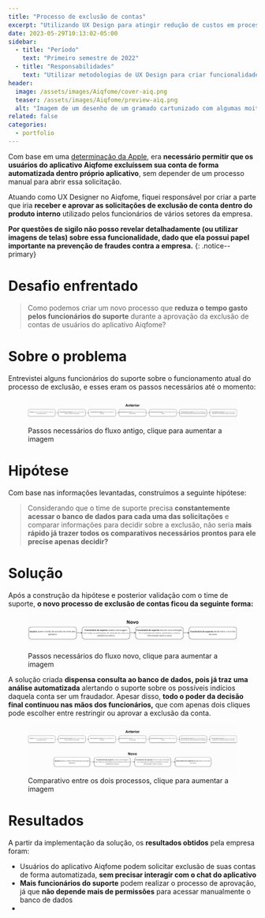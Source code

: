 ```yaml
---
title: "Processo de exclusão de contas"
excerpt: "Utilizando UX Design para atingir redução de custos em processos operacionais"
date: 2023-05-29T10:13:02-05:00
sidebar:
  - title: "Período"
    text: "Primeiro semestre de 2022"
  - title: "Responsabilidades"
    text: "Utilizar metodologias de UX Design para criar funcionalidades e processos que gerem valor para os usuários da empresa"
header:
  image: /assets/images/Aiqfome/cover-aiq.png
  teaser: /assets/images/Aiqfome/preview-aiq.png
  alt: "Imagem de um desenho de um gramado cartunizado com algumas moitas e árvores ao longe"
related: false
categories:
  - portfolio
---
```

Com base em uma [determinação da Apple](https://developer.apple.com/pt/support/offering-account-deletion-in-your-app/), era **necessário permitir que os usuários do aplicativo Aiqfome excluíssem sua conta de forma automatizada dentro próprio aplicativo**, sem depender de um processo manual para abrir essa solicitação.

Atuando como UX Designer no Aiqfome, fiquei responsável por criar a parte que iria **receber e aprovar as solicitações de exclusão de conta dentro do produto interno** utilizado pelos funcionários de vários setores da empresa.

**Por questões de sigilo não posso revelar detalhadamente (ou utilizar imagens de telas) sobre essa funcionalidade, dado que ela possui papel importante na prevenção de fraudes contra a empresa.**
{: .notice--primary}

# Desafio enfrentado
> Como podemos criar um novo processo que **reduza o tempo gasto pelos funcionários do suporte** durante a aprovação da exclusão de contas de usuários do aplicativo Aiqfome?

# Sobre o problema
Entrevistei alguns funcionários do suporte sobre o funcionamento atual do processo de exclusão, e esses eram os passos necessários até o momento:

<figure>
	<a href="/assets/images/Aiqfome/processoAntigo.png"><img src="/assets/images/Aiqfome/processoAntigo.png" alt="Captura de tela trazendo um texto sobre as hipóteses, dúvidas e perguntas acerca do tema da entrevista"></a>
	<figcaption>Passos necessários do fluxo antigo, clique para aumentar a imagem</figcaption>
</figure>


# Hipótese
Com base nas informações levantadas, construímos a seguinte hipótese:
> Considerando que o time de suporte precisa **constantemente acessar o banco de dados para cada uma das solicitações** e comparar informações para decidir sobre a exclusão, não seria **mais rápido já trazer todos os comparativos necessários prontos para ele precise apenas decidir?** 

# Solução
Após a construção da hipótese e posterior validação com o time de suporte, **o novo processo de exclusão de contas ficou da seguinte forma:**

<figure>
	<a href="/assets/images/Aiqfome/processoNovo.png"><img src="/assets/images/Aiqfome/processoNovo.png" alt="Captura de tela trazendo um texto sobre as hipóteses, dúvidas e perguntas acerca do tema da entrevista"></a>
	<figcaption>Passos necessários do fluxo novo, clique para aumentar a imagem</figcaption>
</figure>


A solução criada **dispensa consulta ao banco de dados, pois já traz uma análise automatizada** alertando o suporte sobre os possíveis indícios daquela conta ser um fraudador. Apesar disso, **todo o poder da decisão final continuou nas mãos dos funcionários,** que com apenas dois cliques pode escolher entre restringir ou aprovar a exclusão da conta. 

<figure>
	<a href="/assets/images/Aiqfome/comparativoProcesso.png"><img src="/assets/images/Aiqfome/comparativoProcesso.png" alt="Captura de tela trazendo um texto sobre as hipóteses, dúvidas e perguntas acerca do tema da entrevista"></a>
	<figcaption>Comparativo entre os dois processos, clique para aumentar a imagem</figcaption>
</figure>

# Resultados
A partir da implementação da solução, os **resultados obtidos** pela empresa foram:
-  Usuários do aplicativo Aiqfome podem solicitar exclusão de suas contas de forma automatizada, **sem precisar interagir com o chat do aplicativo**
-  **Mais funcionários do suporte** podem realizar o processo de aprovação, já que **não depende mais de permissões** para acessar manualmente o banco de dados
- 
